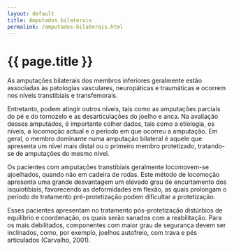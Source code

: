 ```yaml
---
layout: default
title: Amputados bilaterais
permalink: /amputados-bilaterais.html
---
```


#  {{ page.title }}

As amputações bilaterais dos membros inferiores geralmente estão associadas às patologias vasculares, neuropáticas e traumáticas e ocorrem nos níveis transtibiais e transfemorais.

Entretanto, podem atingir outros níveis, tais como as amputações parciais do pé e do tornozelo e as desarticulações do joelho e anca.
Na avaliação desses amputados, é importante colher dados, tais como a etiologia, os níveis, a locomoção actual e o período em que ocorreu a amputação. Em geral, o membro dominante numa amputação bilateral é aquele que apresenta um nível mais distal ou o primeiro membro protetizado, tratando-se de amputações do mesmo nível.

Os pacientes com amputações transtibiais geralmente locomovem-se ajoelhados, quando não em cadeira de rodas. Este método de locomoção apresenta uma grande desvantagem um elevado grau de encurtamento dos isquiotibiais, favorecendo as deformidades em flexão, as quais prolongam o período de tratamento pré-protetização podem dificultar a protetização.

Esses pacientes apresentam no tratamento pós-protetização distúrbios de equilíbrio e coordenação, os quais serão sanados com a reabilitação. Para os mais debilitados, componentes com maior grau de segurança devem ser inclinados, como, por exemplo, joelhos autofreio, com trava e pés articulados (Carvalho, 2001).

